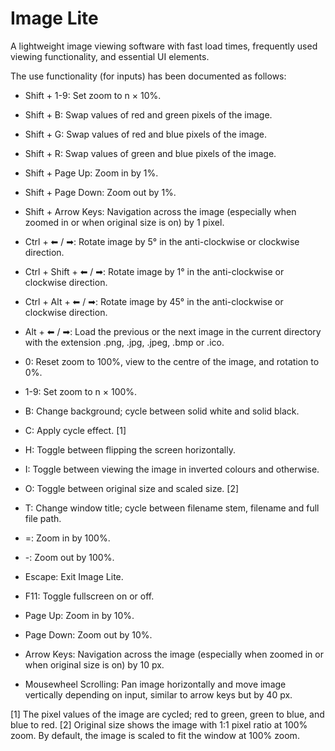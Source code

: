 # Image Lite
A lightweight image viewing software with fast load times, frequently used viewing functionality, and essential UI elements.

The use functionality (for inputs) has been documented as follows:
  - Shift + 1-9: Set zoom to n × 10%.
  - Shift + B: Swap values of red and green pixels of the image.
  - Shift + G: Swap values of red and blue pixels of the image.
  - Shift + R: Swap values of green and blue pixels of the image.

  - Shift + Page Up: Zoom in by 1%.
  - Shift + Page Down: Zoom out by 1%.
  - Shift + Arrow Keys: Navigation across the image (especially when zoomed in or when original size is on) by 1 pixel.

  - Ctrl + ⬅ / ➡: Rotate image by 5° in the anti-clockwise or clockwise direction.
  - Ctrl + Shift + ⬅ / ➡: Rotate image by 1° in the anti-clockwise or clockwise direction.
  - Ctrl + Alt + ⬅ / ➡: Rotate image by 45° in the anti-clockwise or clockwise direction.

  - Alt + ⬅ / ➡: Load the previous or the next image in the current directory with the extension .png, .jpg, .jpeg, .bmp or .ico.

  - 0: Reset zoom to 100%, view to the centre of the image, and rotation to 0%.
  - 1-9: Set zoom to n × 100%.
  - B: Change background; cycle between solid white and solid black.
  - C: Apply cycle effect. [1]
  - H: Toggle between flipping the screen horizontally.
  - I: Toggle between viewing the image in inverted colours and otherwise.
  - O: Toggle between original size and scaled size. [2]
  - T: Change window title; cycle between filename stem, filename and full file path.

  - =: Zoom in by 100%.
  - -: Zoom out by 100%.
  - Escape: Exit Image Lite.
  - F11: Toggle fullscreen on or off.
  - Page Up: Zoom in by 10%.
  - Page Down: Zoom out by 10%.
  - Arrow Keys: Navigation across the image (especially when zoomed in or when original size is on) by 10 px.

  - Mousewheel Scrolling: Pan image horizontally and move image vertically depending on input, similar to arrow keys but by 40 px.

[1] The pixel values of the image are cycled; red to green, green to blue, and blue to red.
[2] Original size shows the image with 1:1 pixel ratio at 100% zoom. By default, the image is scaled to fit the window at 100% zoom.
